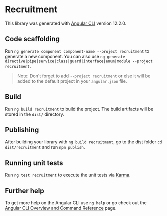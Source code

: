 # Recruitment

This library was generated with [Angular CLI](https://github.com/angular/angular-cli) version 12.2.0.

## Code scaffolding

Run `ng generate component component-name --project recruitment` to generate a new component. You can also use `ng generate directive|pipe|service|class|guard|interface|enum|module --project recruitment`.
> Note: Don't forget to add `--project recruitment` or else it will be added to the default project in your `angular.json` file. 

## Build

Run `ng build recruitment` to build the project. The build artifacts will be stored in the `dist/` directory.

## Publishing

After building your library with `ng build recruitment`, go to the dist folder `cd dist/recruitment` and run `npm publish`.

## Running unit tests

Run `ng test recruitment` to execute the unit tests via [Karma](https://karma-runner.github.io).

## Further help

To get more help on the Angular CLI use `ng help` or go check out the [Angular CLI Overview and Command Reference](https://angular.io/cli) page.
